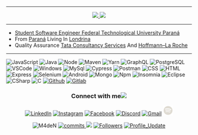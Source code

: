 ***
<div align="center">
  <a href="https://github.com/M4deN">
  <img height="175em" src="https://github-readme-stats.vercel.app/api?username=M4deN&show_icons=true&theme=dark&include_all_commits=true&count_private=true"/>
  <img height="175em" src="https://github-readme-stats.vercel.app/api/top-langs/?username=M4deN&layout=compact&langs_count=8&theme=dark"/>
</div>

*** 
* Student Software Engineer [Federal Technological University Paraná](http://www.utfpr.edu.br/)
* From [Paraná](https://pt.wikipedia.org/wiki/Paran%C3%A1) Living In [Londrina ](https://pt.wikipedia.org/wiki/Londrina)
*  Quality Assurance [Tata Consultancy Services](https://www.tcs.com/) And [Hoffmann–La Roche](https://www.roche.com.br/) 

 ***
![JavaScript](https://img.shields.io/badge/-JavaScript-333333?style=flat&logo=javascript)
![Java](https://img.shields.io/badge/Java-333333?style=flat-square&logo=oracle&logoColor=E42C2E)
![Node](https://img.shields.io/badge/Node-333333?style=flat-square&logo=node.js)
![Maven](https://img.shields.io/badge/Maven-333333?style=flat-square&logo=apache-maven&logoColor=C71A36)
![Yarn](https://img.shields.io/badge/Yarn-333333?style=flat-square&logo=yarn)
![GraphQL](https://img.shields.io/badge/GraphQL-333333?style=flat-square&logo=graphql&logoColor=D90092)
![PostgreSQL](https://img.shields.io/badge/PostgreSQL-333333?style=flat-square&logo=postgresql)
![VSCode](https://img.shields.io/badge/VSCode-333333?style=flat-square&logo=visual-studio-code&logoColor=2D9EE9)
![Windows](https://img.shields.io/badge/Windows-333333?style=flat-square&logo=windows&logoColor=0174CF)
![MySql](https://img.shields.io/badge/MySQL-333333?style=flat-square&logo=mysql)
![Cypress](https://img.shields.io/badge/Cypress-333333?style=flat-square&logo=cypress)
![Postman](https://img.shields.io/badge/Postman-333333?style=flat-square&logo=postman)
![CSS](https://img.shields.io/badge/CSS-333333?style=flat-square&logo=css3)
![HTML](https://img.shields.io/badge/HTML-333333?style=flat-square&logo=html5)
![Express](https://img.shields.io/badge/Express-333333?style=flat-square&logo=express)
![Selenium](https://img.shields.io/badge/Selenium-333333?style=flat-square&logo=selenium)
![Android](https://img.shields.io/badge/Android-333333?style=flat-square&logo=androidstudio)
![Mongo](https://img.shields.io/badge/MongoDB-333333?style=flat-square&logo=mongodb)
![Npm](https://img.shields.io/badge/NPM-333333?style=flat-square&logo=npm)
![Insomnia](https://img.shields.io/badge/Insomnia-333333?style=flat-square&logo=insomnia)
![Eclipse](https://img.shields.io/badge/Eclipse-333333?style=flat-square&logo=eclipse)
![CSharp](https://img.shields.io/badge/CSharp-333333?style=flat-square&logo=csharp)
![C](https://img.shields.io/badge/C-333333?style=flat-square&logo=c)
[![Github](https://img.shields.io/badge/Github-333333?style=flat-square&logo=github)](https://github.com/M4deN)
[![Gitlab](https://img.shields.io/badge/Gitlab-333333?style=flat-square&logo=gitlab)](https://gitlab.com/M4deN)</div>
<div align="center">
<h3> Connect with me<a href="https://gifyu.com/image/Zy2f"><img src="https://github.com/milaan9/milaan9/blob/main/Handshake.gif" width="60"></a>
</h3> 
<p align="center">
    <a href="https://www.linkedin.com/in/aleciomedeiros" target="_blank"><img alt="LinkedIn" width="25px" src="https://github.com/TheDudeThatCode/TheDudeThatCode/blob/master/Assets/Linkedin.svg"></a>
    <a href="https://www.instagram.com/madenx" target="_blank"><img alt="Instagram" width="25px" src="https://github.com/TheDudeThatCode/TheDudeThatCode/blob/master/Assets/Instagram.svg"></a>
    <a href="https://www.facebook.com/alex.leandro.0007/" target="_blank"><img alt="Facebook" width="25px" src="https://upload.wikimedia.org/wikipedia/commons/5/51/Facebook_f_logo_%282019%29.svg"></a>
    <a href="https://discord.com/channels/@me/1122127208585105510" target="_blank"><img alt="Discord" width="28px" src="https://github.com/SapphireDevs/discord-icons/blob/main/Discord%20Branding/Clyde/icon_clyde_blurple_RGB.png?raw=true"></a> 
    <a href="mailto:alexdesaran@outlook.com" target="_blank"><img alt="Gmail" width="25px" src="https://github.com/TheDudeThatCode/TheDudeThatCode/blob/master/Assets/Gmail.svg"></a> 
    <a href="https://open.spotify.com/user/12184345488" target="_blank"><img alt="Spotify" width="27px" src="https://github.com/darksonic37/fix-spotify-icon/blob/master/src/images/spotify-linux-512.png?raw=true"></a>   
</p>  
 <p align="center"> 
    <img src="https://komarev.com/ghpvc/?username=M4deN" alt="M4deN"/>       
    <!--<a href="https://github.com/AlexDeSaran?tab=repositories" target="_blank"><img src="https://badges.pufler.dev/repos/AlexDeSaran" alt="Repos"/></a>--> 
    <!--<img src="https://badges.pufler.dev/years/AlexDeSaran" alt="Active_Years"/>-->  
    <a href="https://github.com/M4deN/M4deN" target="_blank"><img src="https://badges.pufler.dev/commits/monthly/M4deN" alt="commits"/>
    <a href="https://github.com/M4deN/M4deN" alt="Activity"><img src="https://img.shields.io/github/commit-activity/m/M4deN/M4deN"/></a>
    <a href="https://github.com/M4deN?tab=followers"><img alt="Followers" src="https://img.shields.io/github/followers/M4deN?color=4C1&logo=github"></a>
    <a href="https://github.com/M4deN/M4deN" target="_blank"><img alt="Profile_Update" src="https://img.shields.io/github/last-commit/M4deN/M4deN?label=Profile%20update&style=fflat-square"></a>
    <!--<a href="https://github.com/AlexDeSaran" target="_blank"><img alt="AlexDeSaran" src="https://badges.pufler.dev/visits/AlexDeSaran/AlexDeSaran?logo=GitHub&label=visits&color=success&logoColor=white&style=flat-square"/></a>-->   
</p>
